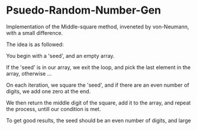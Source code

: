 # Psuedo-Random-Number-Gen
Implementation of the Middle-square method, inveneted by von-Neumann, with a small difference.

The idea is as followed:

You begin with a 'seed', and an empty array.

If the 'seed' is in our array, we exit the loop, and pick the last element in the array, otherwise ... 

On each iteration, we square the 'seed', and if there are an even number of digits, we add one zero at the end.

We then return the middle digit of the square, add it to the array, and repeat the process, untill our condition is met.

To get good results, the seed should be an even number of digits, and large
